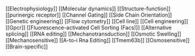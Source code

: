 [[Electrophysiology]]
[[Molecular dynamics]]
[[Structure-function]]
[[purinergic receptor]]
[[Channel Gating]]
[[Side Chain Orientation]]
[[Genetic engineering]]
[[Flow cytometry]]
[[Cell line]]
[[Cell engineering]]
[[Gpcr]]
[[Fluorescence-activated Cell Sorting (Facs)]]
[[Alternative splicing]]
[[RNA editing]]
[[Mechanotransduction]]
[[Osmotic Swelling]]
[[Mechanosensitive]]
[[A-to-i Rna Editing]]
[[Tmem63b]]
[[Osmosensitive]]
[[Brain-specific]]
